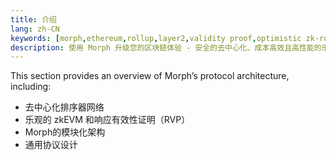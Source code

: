 ```yaml
---
title: 介绍
lang: zh-CN
keywords: [morph,ethereum,rollup,layer2,validity proof,optimistic zk-rollup]
description: 使用 Morph 升级您的区块链体验 - 安全的去中心化、成本高效且高性能的乐观 zk-rollup 解决方案。现在就试试吧！
---
```



This section provides an overview of Morph’s protocol architecture, including:
- 去中心化排序器网络
- 乐观的 zkEVM 和响应有效性证明（RVP）
- Morph的模块化架构
- 通用协议设计
